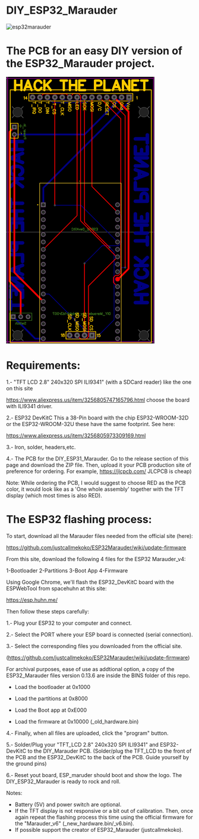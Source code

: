 # DIY_ESP32_Marauder
![esp32marauder](https://github.com/user-attachments/assets/d4440bb6-f60a-4d18-8730-c3fe9fefdc23)



# The PCB for an easy DIY version of the ESP32_Marauder project.



![PCB_DIY_ESP32_Marauder](PCB_DIY_ESP32_Marauder_x2.PNG)

# Requirements:

1.- "TFT LCD 2.8" 240x320 SPI ILI9341" (with a SDCard reader) like the one on this site

https://www.aliexpress.us/item/3256805747165796.html choose the board with ILI9341 driver.

2.- ESP32 DevKitC This a 38-Pin board with the chip ESP32-WROOM-32D or the ESP32-WROOM-32U these have the same footprint. 
See here:

https://www.aliexpress.us/item/3256805973309169.html

3.- Iron, solder, headers,etc.

4.- The PCB for the DIY_ESP31_Marauder. Go to the release section of this page and download the ZIP file. Then, upload it your PCB production site of preference for ordering. For example, https://jlcpcb.com/  JLCPCB is cheap)

Note: While ordering the PCB, I would suggest to choose RED as the PCB color, it would look like as a 'One whole assembly' together with the TFT display (which most times is also RED).


# The ESP32 flashing process:

To start, download all the Marauder files needed from the official site (here):


https://github.com/justcallmekoko/ESP32Marauder/wiki/update-firmware

From this site, download the following 4 files for the ESP32 Marauder_v4:

1-Bootloader
2-Partitions
3-Boot App
4-Firmware 

Using Google Chrome, we'll flash the ESP32_DevKitC  board with the ESPWebTool from spacehuhn at this site:

https://esp.huhn.me/ 


Then follow these steps carefully:

1.- Plug your ESP32 to your computer and connect.

2.- Select the PORT where your ESP board is connected (serial connection).

3.- Select the corresponding files you downloaded from the official site.

(https://github.com/justcallmekoko/ESP32Marauder/wiki/update-firmware) 

For archival purposes, ease of use as addtional option, a copy of the ESP32_Marauder files version 0.13.6 are inside the BINS folder of this repo. 

- Load the bootloader at 0x1000

- Load the partitions at 0x8000

- Load the Boot app at 0xE000

- Load the firmware at 0x10000  (_old_hardware.bin)


4.- Finally, when all files are uploaded, click the "program" button.

5.- Solder/Plug your "TFT_LCD 2.8" 240x320 SPI ILI9341" and ESP32-DevKitC to the DIY_Marauder PCB. (Solder/plug the TFT_LCD to the front of the PCB and the ESP32_DevKitC to the back of the PCB. Guide yourself by the ground pins)

6.- Reset yout board, ESP_maruder should boot and show the logo. The DIY_ESP32_Marauder is ready to rock and roll.


Notes: 
- Battery (5V) and power switch are optional. 
- If the TFT display is not responsive or a bit out of calibration. Then, once again repeat the flashing process this time using the official firmware for the "Marauder_v6" (_new_hardware.bin/_v6.bin).
- If possible support the creator of ESP32_Marauder (justcallmekoko).



